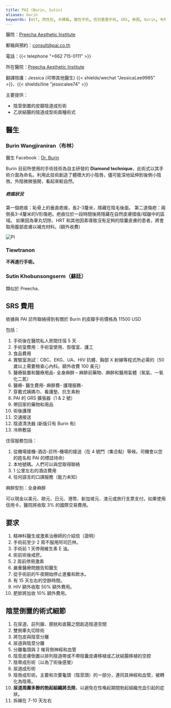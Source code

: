 ```yaml
---
title: PAI (Burin, Sutin)
aliases: burin
keywords: [mtf, 跨性別, 木桶飯, 變性手術, 性別重置手術, SRS, 泰國, burin, 布林]
---
```


醫院：[Preecha Aesthetic Institute](https://pai.co.th)

郵箱與預約：<consult@pai.co.th>

電話：{{< telephone "+662 715-0111" >}}

所在醫院：[Preecha Aesthetic Institute](https://goo.gl/maps/eA5mp9mTXEYcDjj67)

翻譯陪護：Jessica (可帶其他醫生) {{< shields/wechat "JessicaLee9985" >}}、{{< shields/line "jessicalee74" >}}

主要提供：

- 陰莖倒置的皮瓣陰道成形術
- 乙狀結腸的陰道成型術兩種術式

## 醫生

### Burin Wangjiraniran（布林）

醫生 Facebook：[Dr. Burin](https://www.facebook.com/dr.Burin)

Burin 目前所使用的手術技術為自主研發的 **Diamond technique**，此術式以其手術介面為命名。利用此技術創造了體積大的小陰唇，儘可能深地延伸到後側小陰唇。外陰微微張開，看起來較自然。

##### 疤痕狀況

第一個疤痕：恥骨上的垂直疤痕，長2-3釐米，隱藏在陰毛後面。
第二道傷疤：兩側長3-4釐米的V形傷疤。疤痕位於一段時間後將隱藏在自然皮膚摺痕/褶皺中的區域。
如果因為睪丸切除、HRT 和其他因素導致沒有足夠的陰囊皮膚的患者，將會取用腹部皮膚以補充材料。(額外收費)

![Pi](https://www.transgendersurgerythailand.com/images/3958_1152B3DE-0396-163D-0BE2-C7BA89904366.jpg)

### Tiewtranon

**不再進行手術。**

### Sutin Khobunsongserm（蘇廷）

類似於 Preecha．

## SRS 費用

依據與 PAI 診所聯絡得到有關於 Burin 的皮瓣手術價格為 11500 USD

包括：

1. 手術後在醫院私人房間住宿 5 天
1. 手術室費用：手術室使用、恢復室、護工
1. 食品費用
1. 實驗室測試：CBC、EKG、UA、HIV 抗體、胸部 X 射線等程式所必需的（50 歲以上需要檢查心內科。額外收費 100 美元）
1. 醫療裝置和醫療用品- 全身麻醉 – 麻醉前藥物、麻醉和醫用氣體（氧氣、一氧化二氮）
1. 醫療- 醫生費用- 麻醉費- 護理服務-
1. 穿戴式姨媽巾、看護墊、抗生素粉
1. PAI 的 GRS 擴張器（1 & 2 號）
1. 帶回家的藥物和用品
1. 術後護理
1. 交通接送
1. 陰道清洗器 (新版只有 Burin 有)
1. 冷熱敷袋

住宿服務包括：

1. 從機場接機-酒店-診所-機場的接送（在 4 號門（集合點）等候。司機會以您的姓名和 PAI 的標誌待命）
1. 本地號碼。人們可以與您取得聯絡
1. 1 公里左右的酒店費用
1. 任何語言的口譯服務（能力未知）

麻醉型別：全身麻醉

可以現金以美元、歐元、日元、港幣、新加坡元、澳元或旅行支票支付。如果使用信用卡，醫院將收取 3% 的國際交易費用。

## 要求

1. 精神科醫生或激素治療師的介紹信（證明）
1. 手術前至少 2 周不服用阿司匹林。
1. 手術前 1 天停用維生素 E 油。
1. 術前術後戒菸。
1. 2 周前停用激素
1. 嚴重醫療問題告知醫生
1. 從手術前的午夜開始停止進餐和飲水。
1. 有 15 天左右的空餘時間。
1. HIV 額外收取 50% 額外費用。
1. 肥胖將加收 10% 額外費用。

## 陰莖倒置的術式細節

1. 在尿道、前列腺、膀胱和直腸之間創造陰道空間
1. 雙側睪丸切除術
1. 將包皮與陰莖分離
1. 尿道與陰莖分離
1. 分離龜頭與 2 條背側神經和血管
1. 陰莖皮膚倒置以排列陰道帶或不帶陰囊皮膚移植或乙狀結腸移植的空腔
1. 陰蒂成形術（以為了術後感覺）
1. 尿道成形術
1. 陰唇成形術。主要和次要龜頭（陰莖頭）的一部分，連同其神經和血管，被轉化為陰蒂。
1. **尿道周圍多餘的勃起組織將去除**，以避免在性喚起期間勃起組織充血引起的症狀。
1. 拆線在 7-10 天左右
